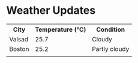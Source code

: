 # Weather Updates

<!-- WEATHER-UPDATE-START -->
<table><tr><th>City</th><th>Temperature (°C)</th><th>Condition</th></tr><tr><td>Valsad</td><td>25.7</td><td>Cloudy</td></tr><tr><td>Boston</td><td>25.2</td><td>Partly cloudy</td></tr><tr><td></td><td></td><td></td></tr></table>
<!-- WEATHER-UPDATE-END -->
